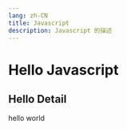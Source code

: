 ```yaml
---
lang: zh-CN
title: Javascript
description: Javascript 的描述
---
```


# Hello Javascript

## Hello Detail

hello world